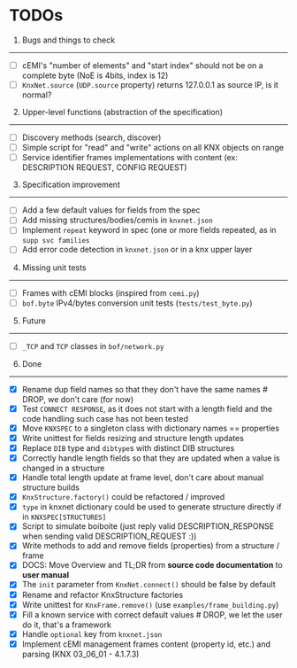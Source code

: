 TODOs
=====

1. Bugs and things to check
---------------------------

- [ ] cEMI's "number of elements" and "start index" should not be on a complete byte (NoE is 4bits, index is 12)
- [ ] `KnxNet.source` (`UDP.source` property) returns 127.0.0.1 as source IP, is it normal? 

2. Upper-level functions (abstraction of the specification)
-----------------------------------------------------------

- [ ] Discovery methods (search, discover)
- [ ] Simple script for "read" and "write" actions on all KNX objects on range
- [ ] Service identifier frames implementations with content (ex: DESCRIPTION REQUEST, CONFIG REQUEST)

3. Specification improvement
----------------------------

- [ ] Add a few default values for fields from the spec
- [ ] Add missing structures/bodies/cemis in `knxnet.json`
- [ ] Implement `repeat` keyword in spec (one or more fields repeated, as in `supp svc families`
- [ ] Add error code detection in `knxnet.json` or in a knx upper layer

4. Missing unit tests
---------------------

- [ ] Frames with cEMI blocks (inspired from `cemi.py`)
- [ ] `bof.byte` IPv4/bytes conversion unit tests (`tests/test_byte.py`)

5. Future
---------

- [ ] `_TCP` and `TCP` classes in `bof/network.py` 

6. Done
-------

- [X] Rename dup field names so that they don't have the same names # DROP, we don't care (for now)
- [X] Test `CONNECT RESPONSE`, as it does not start with a length field and the code handling such case has not been tested
- [X] Move `KNXSPEC` to a singleton class with dictionary names == properties
- [X] Write unittest for fields resizing and structure length updates
- [X] Replace `DIB` type and `dibtype`s with distinct DIB structures
- [X] Correctly handle length fields so that they are updated when a value is changed in a structure
- [X] Handle total length update at frame level, don't care about manual structure builds
- [X] `KnxStructure.factory()` could be refactored / improved
- [X] `type` in knxnet dictionary could be used to generate structure directly if in `KNXSPEC[STRUCTURES]`
- [X] Script to simulate boiboite (just reply valid DESCRIPTION_RESPONSE when sending valid DESCRIPTION_REQUEST :))
- [X] Write methods to add and remove fields (properties) from a structure / frame
- [X] DOCS: Move Overview and TL;DR from **source code documentation** to **user manual**
- [X] The `init` parameter from `KnxNet.connect()` should be false by default
- [X] Rename and refactor KnxStructure factories
- [X] Write unittest for `KnxFrame.remove()` (use `examples/frame_building.py`)
- [X] Fill a known service with correct default values # DROP, we let the user do it, that's a framework
- [X] Handle `optional` key from `knxnet.json`
- [X] Implement cEMI management frames content (property id, etc.) and parsing (KNX 03_06_01 - 4.1.7.3)
